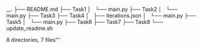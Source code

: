 ,,,.
├── README.md
├── Task1
│   └── main.py
├── Task2
│   └── main.py
├── Task3
├── Task4
│   ├── iterations.json
│   └── main.py
├── Task5
│   └── main.py
├── Task6
├── Task7
├── Task8
└── update_readme.sh

8 directories, 7 files'''